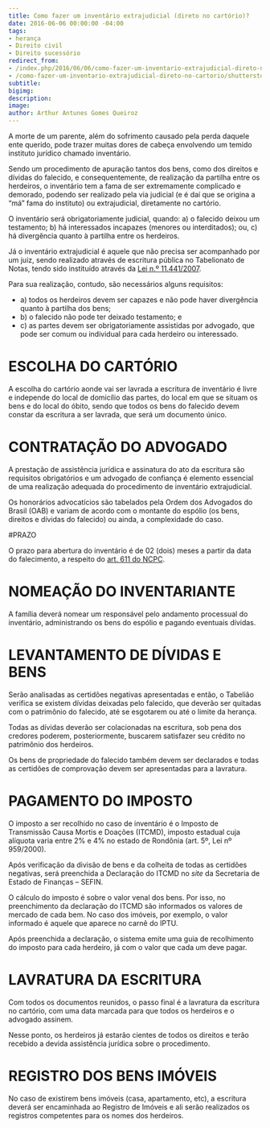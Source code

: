 ```yaml
---
title: Como fazer um inventário extrajudicial (direto no cartório)?
date: 2016-06-06 00:00:00 -04:00
tags:
- herança
- Direito civil
- Direito sucessório
redirect_from:
- /index.php/2016/06/06/como-fazer-um-inventario-extrajudicial-direto-no-cartorio/
- /como-fazer-um-inventario-extrajudicial-direto-no-cartorio/shutterstock_157893125-2/
subtitle:
bigimg:
description:
image:
author: Arthur Antunes Gomes Queiroz
---
```


A morte de um parente, além do sofrimento causado pela perda daquele ente querido, pode trazer muitas dores de cabeça envolvendo um temido instituto jurídico chamado inventário.

Sendo um procedimento de apuração tantos dos bens, como dos direitos e dívidas do falecido, e consequentemente, de realização da partilha entre os herdeiros, o inventário tem a fama de ser extremamente complicado e demorado, podendo ser realizado pela via judicial (e é daí que se origina a “má” fama do instituto) ou extrajudicial, diretamente no cartório.

O inventário será obrigatoriamente judicial, quando: a) o falecido deixou um testamento; b) há interessados incapazes (menores ou interditados); ou, c) há divergência quanto à partilha entre os herdeiros.

Já o inventário extrajudicial é aquele que não precisa ser acompanhado por um juiz, sendo realizado através de escritura pública no Tabelionato de Notas, tendo sido instituído através da [Lei n.º 11.441/2007](http://www.planalto.gov.br/ccivil_03/_ato2007-2010/2007/lei/l11441.htm).

Para sua realização, contudo, são necessários alguns requisitos:
* a) todos os herdeiros devem ser capazes e não pode haver divergência quanto à partilha dos bens;
* b) o falecido não pode ter deixado testamento; e
* c) as partes devem ser obrigatoriamente assistidas por advogado, que pode ser comum ou individual para cada herdeiro ou interessado.

# ESCOLHA DO CARTÓRIO

A escolha do cartório aonde vai ser lavrada a escritura de inventário é livre e independe do local de domicílio das partes, do local em que se situam os bens e do local do óbito, sendo que todos os bens do falecido devem constar da escritura a ser lavrada, que será um documento único.

# CONTRATAÇÃO DO ADVOGADO

A prestação de assistência jurídica e assinatura do ato da escritura são requisitos obrigatórios e um advogado de confiança é elemento essencial de uma realização adequada do procedimento de inventário extrajudicial.

Os honorários advocatícios são tabelados pela Ordem dos Advogados do Brasil (OAB) e variam de acordo com o montante do espólio (os bens, direitos e dívidas do falecido) ou ainda, a complexidade do caso.

#PRAZO

O prazo para abertura do inventário é de 02 (dois) meses a partir da data do falecimento, a respeito do [art. 611 do NCPC](http://www.planalto.gov.br/ccivil_03/_ato2015-2018/2015/lei/l13105.htm#art611).

# NOMEAÇÃO DO INVENTARIANTE

A família deverá nomear um responsável pelo andamento processual do inventário, administrando os bens do espólio e pagando eventuais dívidas.

# LEVANTAMENTO DE DÍVIDAS E BENS

Serão analisadas as certidões negativas apresentadas e então, o Tabelião verifica se existem dívidas deixadas pelo falecido, que deverão ser quitadas com o patrimônio do falecido, até se esgotarem ou até o limite da herança.

Todas as dívidas deverão ser colacionadas na escritura, sob pena dos credores poderem, posteriormente, buscarem satisfazer seu crédito no patrimônio dos herdeiros.

Os bens de propriedade do falecido também devem ser declarados e todas as certidões de comprovação devem ser apresentadas para a lavratura.

# PAGAMENTO DO IMPOSTO

O imposto a ser recolhido no caso de inventário é o Imposto de Transmissão Causa Mortis e Doações (ITCMD), imposto estadual cuja alíquota varia entre 2% e 4% no estado de Rondônia (art. 5º, Lei nº 959/2000).

Após verificação da divisão de bens e da colheita de todas as certidões negativas, será preenchida a Declaração do ITCMD no <em>site</em> da Secretaria de Estado de Finanças – SEFIN.

O cálculo do imposto é sobre o valor venal dos bens. Por isso, no preenchimento da declaração do ITCMD são informados os valores de mercado de cada bem. No caso dos imóveis, por exemplo, o valor informado é aquele que aparece no carnê do IPTU.

Após preenchida a declaração, o sistema emite uma guia de recolhimento do imposto para cada herdeiro, já com o valor que cada um deve pagar.

# LAVRATURA DA ESCRITURA

Com todos os documentos reunidos, o passo final é a lavratura da escritura no cartório, com uma data marcada para que todos os herdeiros e o advogado assinem.

Nesse ponto, os herdeiros já estarão cientes de todos os direitos e terão recebido a devida assistência jurídica sobre o procedimento.

# REGISTRO DOS BENS IMÓVEIS

No caso de existirem bens imóveis (casa, apartamento, etc), a escritura deverá ser encaminhada ao Registro de Imóveis e ali serão realizados os registros competentes para os nomes dos herdeiros.
